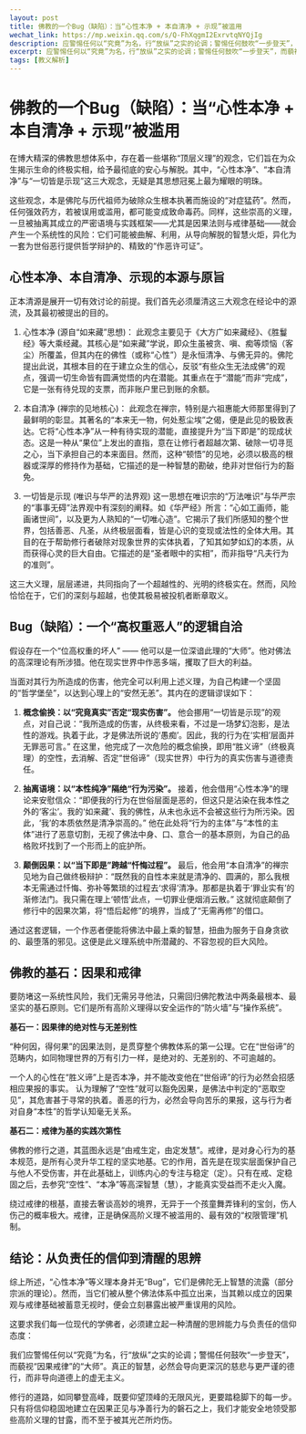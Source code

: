 ```yaml
---
layout: post
title: 佛教的一个Bug（缺陷）：当“心性本净 + 本自清净 + 示现”被滥用
wechat_link: https://mp.weixin.qq.com/s/Q-FhXqgmI2ExrvtqNYQjIg
description: 应警惕任何以“究竟”为名，行“放纵”之实的论调；警惕任何鼓吹“一步登天”，而藐视“因果戒律”的“大师”。真正的智慧，必然会导向更深沉的慈悲与更严谨的德行，而非导向道德上的虚无主义。
excerpt: 应警惕任何以“究竟”为名，行“放纵”之实的论调；警惕任何鼓吹“一步登天”，而藐视“因果戒律”的“大师”。真正的智慧，必然会导向更深沉的慈悲与更严谨的德行，而非导向道德上的虚无主义。
tags: [教义解析]
---
```



# 佛教的一个Bug（缺陷）：当“心性本净 + 本自清净 + 示现”被滥用

在博大精深的佛教思想体系中，存在着一些堪称“顶层义理”的观念，它们旨在为众生揭示生命的终极实相，给予最彻底的安心与解脱。其中，“心性本净”、“本自清净”与“一切皆是示现”这三大观念，无疑是其思想冠冕上最为耀眼的明珠。

这些观念，本是佛陀与历代祖师为破除众生根本执著而施设的“对症猛药”。然而，任何强效药方，若被误用或滥用，都可能变成致命毒药。同样，这些崇高的义理，一旦被抽离其成立的严密语境与实践框架——尤其是因果法则与戒律基础——就会产生一个系统性的风险：它们可能被曲解、利用，从导向解脱的智慧火炬，异化为一套为世俗恶行提供哲学辩护的、精致的“作恶许可证”。

## 心性本净、本自清净、示现的本源与原旨

正本清源是展开一切有效讨论的前提。我们首先必须厘清这三大观念在经论中的源流，及其最初被提出的目的。

1.  心性本净 (源自“如来藏”思想)：
    此观念主要见于《大方广如来藏经》、《胜鬘经》等大乘经藏。其核心是“如来藏”学说，即众生虽被贪、嗔、痴等烦恼（客尘）所覆盖，但其内在的佛性（或称“心性”）是永恒清净、与佛无异的。佛陀提出此说，其根本目的在于建立众生的信心，反驳“有些众生无法成佛”的观点，强调一切生命皆有圆满觉悟的内在潜能。其重点在于“潜能”而非“完成”，它是一张有待兑现的支票，而非账户里已到账的余额。

2.  本自清净 (禅宗的见地核心)：
    此观念在禅宗，特别是六祖惠能大师那里得到了最鲜明的彰显。其著名的“本来无一物，何处惹尘埃”之偈，便是此见的极致表达。它将“心性本净”从一种有待实现的潜能，直接提升为“当下即是”的现成状态。这是一种从“果位”上发出的直指，意在让修行者超越次第、破除一切寻觅之心，当下承担自己的本来面目。然而，这种“顿悟”的见地，必须以极高的根器或深厚的修持作为基础，它描述的是一种智慧的勘破，绝非对世俗行为的豁免。

3.  一切皆是示现 (唯识与华严的法界观)
    这一思想在唯识宗的“万法唯识”与华严宗的“事事无碍”法界观中有深刻的阐释。如《华严经》所言：“心如工画师，能画诸世间”，以及更为人熟知的“一切唯心造”。它揭示了我们所感知的整个世界，包括善恶、凡圣，从终极层面看，皆是心识的变现或法性的全体大用。其目的在于帮助修行者破除对现象世界的实体执着，了知其如梦如幻的本质，从而获得心灵的巨大自由。它描述的是“圣者眼中的实相”，而非指导“凡夫行为的准则”。

这三大义理，层层递进，共同指向了一个超越性的、光明的终极实在。然而，风险恰恰在于，它们的深刻与超越，也使其极易被投机者断章取义。

## Bug（缺陷）：一个“高权重恶人”的逻辑自洽

假设存在一个“位高权重的坏人” —— 他可以是一位深谙此理的“大师”。他对佛法的高深理论有所涉猎。他在现实世界中作恶多端，攫取了巨大的利益。

当面对其行为所造成的伤害，他完全可以利用上述义理，为自己构建一个坚固的“哲学堡垒”，以达到心理上的“安然无恙”。其内在的逻辑谬误如下：

1.  **概念偷换：以“究竟真实”否定“现实伤害”。**
    他会挪用“一切皆是示现”的观点，对自己说：“我所造成的伤害，从终极来看，不过是一场梦幻泡影，是法性的游戏。执着于此，才是佛法所说的‘愚痴’。因此，我的行为在‘实相’层面并无罪恶可言。” 在这里，他完成了一次危险的概念偷换，即用“胜义谛”（终极真理）的空性，去消解、否定“世俗谛”（现实世界）中行为的真实伤害与道德责任。

2.  **抽离语境：以“本性纯净”隔绝“行为污染”。**
    接着，他会借用“心性本净”的理论来安慰信众：“即便我的行为在世俗层面是恶的，但这只是沾染在我本性之外的‘客尘’。我的‘如来藏’、我的佛性，从未也永远不会被这些行为所污染。因此，‘我’的本质依然是清净崇高的。” 他在此处将“行为的主体”与“本性的主体”进行了恶意切割，无视了佛法中身、口、意合一的基本原则，为自己的品格败坏找到了一个形而上的庇护所。

3.  **颠倒因果：以“当下即是”跨越“忏悔过程”。**
    最后，他会用“本自清净”的禅宗见地为自己做终极辩护：“既然我的自性本来就是清净的、圆满的，那么我根本无需通过忏悔、弥补等繁琐的过程去‘求得’清净。那都是执着于‘罪业实有’的渐修法门。我只需在理上‘顿悟’此点，一切罪业便烟消云散。” 这就彻底颠倒了修行中的因果次第，将“悟后起修”的境界，当成了“无需再修”的借口。

通过这套逻辑，一个作恶者便能将佛法中最上乘的智慧，扭曲为服务于自身贪欲的、最堕落的邪见。这便是此义理系统中所潜藏的、不容忽视的巨大风险。

## 佛教的基石：因果和戒律

要防堵这一系统性风险，我们无需另寻他法，只需回归佛陀教法中两条最根本、最坚实的基石原则。它们是所有高阶义理得以安全运作的“防火墙”与“操作系统”。

**基石一：因果律的绝对性与无差别性**

“种何因，得何果”的因果法则，是贯穿整个佛教体系的第一公理。它在“世俗谛”的范畴内，如同物理世界的万有引力一样，是绝对的、无差别的、不可逾越的。

一个人的心性在“胜义谛”上是否本净，并不能改变他在“世俗谛”的行为必然会招感相应果报的事实。 认为理解了“空性”就可以豁免因果，是佛法中判定的“恶取空见”，其危害甚于寻常的执着。善恶的行为，必然会导向苦乐的果报，这与行为者对自身“本性”的哲学认知毫无关系。

**基石二：戒律为基的实践次第性**
   
佛教的修行之道，其蓝图永远是“由戒生定，由定发慧”。戒律，是对身心行为的基本规范，是所有心灵升华工程的坚实地基。它的作用，首先是在现实层面保护自己与他人不受伤害，并在此基础上，训练内心的专注与稳定（定）。只有在戒、定稳固之后，去参究“空性”、“本净”等高深智慧（慧），才能真实受益而不走火入魔。

绕过戒律的根基，直接去奢谈高妙的境界，无异于一个孩童舞弄锋利的宝剑，伤人伤己的概率极大。戒律，正是确保高阶义理不被滥用的、最有效的“权限管理”机制。

## 结论：从负责任的信仰到清醒的思辨

综上所述，“心性本净”等义理本身并无“Bug”，它们是佛陀无上智慧的流露（部分宗派的理论）。然而，当它们被从整个佛法体系中孤立出来，当其赖以成立的因果观与戒律基础被蓄意无视时，便会立刻暴露出被严重误用的风险。

这要求我们每一位现代的学佛者，必须建立起一种清醒的思辨能力与负责任的信仰态度：

我们应警惕任何以“究竟”为名，行“放纵”之实的论调；警惕任何鼓吹“一步登天”，而藐视“因果戒律”的“大师”。真正的智慧，必然会导向更深沉的慈悲与更严谨的德行，而非导向道德上的虚无主义。

修行的道路，如同攀登高峰，既要仰望顶峰的无限风光，更要踏稳脚下的每一步。只有将信仰稳固地建立在因果正见与净善行为的磐石之上，我们才能安全地领受那些高阶义理的甘露，而不至于被其光芒所灼伤。

